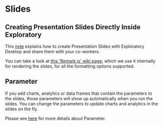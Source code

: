 # Slides

## Creating Presentation Slides Directly Inside Exploratory

This [note](https://exploratory.io/note/kei/9285503110951652) explains how to create Presentation Slides with Exploratory Desktop and share them with your co-workers.

You can take a look at [this 'Remark.js' wiki page](https://github.com/gnab/remark/wiki), which we use it internally for rendering the slides, for all the formatting options supported. 


## Parameter

If you add charts, analytics or data frames that contain the parameters to the slides, those parameters will show up automatically when you run the slides. You can change the parameters to update charts and analytics in the slides on the fly. 

Please see [here](parameter/parameter.md) for more details about Parameter.
